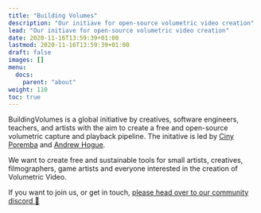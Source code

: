 ```yaml
---
title: "Building Volumes"
description: "Our initiave for open-source volumetric video creation"
lead: "Our initiave for open-source volumetric video creation"
date: 2020-11-16T13:59:39+01:00
lastmod: 2020-11-16T13:59:39+01:00
draft: false
images: []
menu:
  docs:
    parent: "about"
weight: 110
toc: true
---
```


BuildingVolumes is a global initiative by creatives, software engineers, teachers, and artists with the aim to create a free and open-source volumetric capture and playback pipeline. The initative is led by [Ciny Poremba](https://www2.ocadu.ca/bio/cindy-poremba) and [Andrew Hogue](https://ontariotechu.ca/experts/fbit/andrew-hogue.php).

We want to create free and sustainable tools for small artists, creatives, filmographers, game artists and everyone interested in the creation of Volumetric Video.

If you want to join us, or get in touch, [please head over to our community discord 🙂](https://discord.gg/BvQdJdJqu6)
